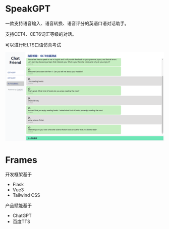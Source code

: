 # SpeakGPT
一款支持语音输入、语音转换、语音评分的英语口语对话助手。

支持CET4、CET6词汇等级的对话。

可以进行IELTS口语仿真考试

![](.\resource\1.png)

# Frames
开发框架基于
- Flask
- Vue3
- Tailwind CSS

产品赋能基于
- ChatGPT
- 百度TTS
